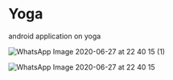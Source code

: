 # Yoga
android application on yoga



![WhatsApp Image 2020-06-27 at 22 40 15 (1)](https://user-images.githubusercontent.com/65812896/86266093-5453c300-bbe2-11ea-917a-8440d7bf7c4a.jpeg)




![WhatsApp Image 2020-06-27 at 22 40 15](https://user-images.githubusercontent.com/65812896/86266080-4f8f0f00-bbe2-11ea-8d58-cf35c667863e.jpeg)



